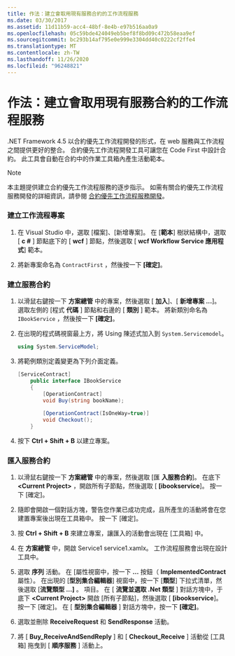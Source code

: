 ```yaml
---
title: 作法：建立會取用現有服務合約的工作流程服務
ms.date: 03/30/2017
ms.assetid: 11d11b59-acc4-48bf-8e4b-e97b516aa0a9
ms.openlocfilehash: 05c59bde424049eb5bef8f8bd09c472b58eaa9ef
ms.sourcegitcommit: bc293b14af795e0e999e3304dd40c0222cf2ffe4
ms.translationtype: MT
ms.contentlocale: zh-TW
ms.lasthandoff: 11/26/2020
ms.locfileid: "96248821"
---
```

# <a name="how-to-create-a-workflow-service-that-consumes-an-existing-service-contract"></a>作法：建立會取用現有服務合約的工作流程服務

.NET Framework 4.5 以合約優先工作流程開發的形式，在 web 服務與工作流程之間提供更好的整合。 合約優先工作流程開發工具可讓您在 Code First 中設計合約。 此工具會自動在合約中的作業工具箱內產生活動範本。  
  
> [!NOTE]
> 本主題提供建立合約優先工作流程服務的逐步指示。 如需有關合約優先工作流程服務開發的詳細資訊，請參閱 [合約優先工作流程服務開發](contract-first-workflow-service-development.md)。  
  
### <a name="creating-the-workflow-project"></a>建立工作流程專案  
  
1. 在 Visual Studio 中，選取 [檔案]、[新增專案]。 在 [**範本**] 樹狀結構中，選取 [ **c #** ] 節點底下的 [ **wcf** ] 節點，然後選取 [ **wcf Workflow Service 應用程式**] 範本。  
  
2. 將新專案命名為 `ContractFirst` ，然後按一下 **[確定]**。  
  
### <a name="creating-the-service-contract"></a>建立服務合約  
  
1. 以滑鼠右鍵按一下 **方案總管** 中的專案，然後選取 [ **加入**]、[ **新增專案 ...**]。 選取左側的 [程式 **代碼** ] 節點和右邊的 [ **類別** ] 範本。 將新類別命名為 `IBookService` ，然後按一下 **[確定]**。  
  
2. 在出現的程式碼視窗最上方，將 Using 陳述式加入到 `System.Servicemodel`。  
  
    ```csharp  
    using System.ServiceModel;  
    ```  
  
3. 將範例類別定義變更為下列介面定義。  
  
    ```csharp  
    [ServiceContract]  
        public interface IBookService  
        {  
            [OperationContract]  
            void Buy(string bookName);  
  
            [OperationContract(IsOneWay=true)]  
            void Checkout();  
        }  
    ```  
  
4. 按下 **Ctrl + Shift + B** 以建立專案。  
  
### <a name="importing-the-service-contract"></a>匯入服務合約  
  
1. 以滑鼠右鍵按一下 **方案總管** 中的專案，然後選取 [匯 **入服務合約**]。 在底下 **\<Current Project>** ，開啟所有子節點，然後選取 [ **[ibookservice**]。 按一下 [確定]。  
  
2. 隨即會開啟一個對話方塊，警告您作業已成功完成，且所產生的活動將會在您建置專案後出現在工具箱中。 按一下 [確定]。  
  
3. 按 **Ctrl + Shift + B** 來建立專案，讓匯入的活動會出現在 [工具箱] 中。  
  
4. 在 **方案總管** 中，開啟 Service1 service1.xamlx。 工作流程服務會出現在設計工具中。  
  
5. 選取 **序列** 活動。 在 [屬性視窗中，按一下 **...** 按鈕（ **ImplementedContract** 屬性）。 在出現的 [**型別集合編輯器**] 視窗中，按一下 [**類型**] 下拉式清單，然後選取 [**流覽類型 ...]** 。 項目。 在 [ **流覽並選取 .Net 類型** ] 對話方塊中，于底下 **\<Current Project>** 開啟 [所有子節點]，然後選取 [ **[ibookservice**]。 按一下 [確定]。 在 [ **型別集合編輯器** ] 對話方塊中，按一下 **[確定]**。  
  
6. 選取並刪除 **ReceiveRequest** 和 **SendResponse** 活動。  
  
7. 將 [ **Buy_ReceiveAndSendReply** ] 和 [ **Checkout_Receive** ] 活動從 [工具箱] 拖曳到 [ **順序服務** ] 活動上。
